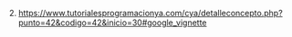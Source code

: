 

2) https://www.tutorialesprogramacionya.com/cya/detalleconcepto.php?punto=42&codigo=42&inicio=30#google_vignette
